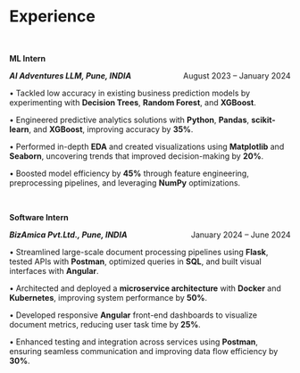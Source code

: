 # Experience

&nbsp;




**ML Intern** 



<div style="display: flex; justify-content: space-between; align-items: center;">
<span><strong><em>AI Adventures LLM, Pune, INDIA</em></strong></span>
<span>August 2023 – January 2024</span>
</div>



• Tackled low accuracy in existing business prediction models by experimenting with **Decision Trees**, **Random Forest**, and **XGBoost**.

• Engineered predictive analytics solutions with **Python**, **Pandas**, **scikit-learn**, and **XGBoost**, improving accuracy by **35%**.

• Performed in-depth **EDA** and created visualizations using **Matplotlib** and **Seaborn**, uncovering trends that improved decision-making by **20%**.

• Boosted model efficiency by **45%** through feature engineering, preprocessing pipelines, and leveraging **NumPy** optimizations.


&nbsp;



**Software Intern**



<div style="display: flex; justify-content: space-between; align-items: center;">
<span><strong><em>BizAmica Pvt.Ltd., Pune, INDIA</em></strong></span>
<span>January 2024 – June 2024</span>
</div>



• Streamlined large-scale document processing pipelines using **Flask**, tested APIs with **Postman**, optimized queries in **SQL**, and built visual interfaces with **Angular**.

• Architected and deployed a **microservice architecture** with **Docker** and **Kubernetes**, improving system performance by **50%**.

• Developed responsive **Angular** front-end dashboards to visualize document metrics, reducing user task time by **25%**.

• Enhanced testing and integration across services using **Postman**, ensuring seamless communication and improving data flow efficiency by **30%**.